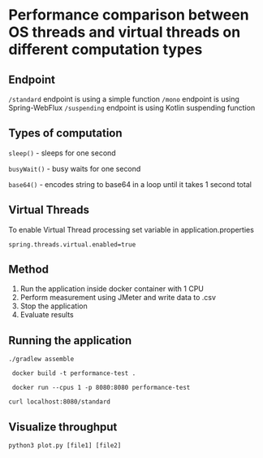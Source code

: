 # Performance comparison between OS threads and virtual threads on different computation types

## Endpoint

`/standard` endpoint is using a simple function
`/mono` endpoint is using Spring-WebFlux
`/suspending` endpoint is using Kotlin suspending function

## Types of computation

`sleep()` - sleeps for one second

`busyWait()` - busy waits for one second

`base64()` - encodes string to base64 in a loop until it takes 1 second total

## Virtual Threads
To enable Virtual Thread processing set variable in application.properties
```
spring.threads.virtual.enabled=true
```

## Method

1. Run the application inside docker container with 1 CPU
2. Perform measurement using JMeter and write data to .csv
3. Stop the application
4. Evaluate results

## Running the application

```
./gradlew assemble
```

```
 docker build -t performance-test .
```

```
 docker run --cpus 1 -p 8080:8080 performance-test
```

```
curl localhost:8080/standard
```

## Visualize throughput

```
python3 plot.py [file1] [file2]
```

